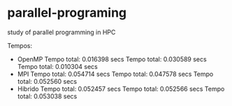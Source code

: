 # parallel-programing
study of parallel programming in HPC

Tempos:
 - OpenMP
    Tempo total: 0.016398 secs
    Tempo total: 0.030589 secs
    Tempo total: 0.010304 secs
 - MPI
    Tempo total: 0.054714 secs
    Tempo total: 0.047578 secs
    Tempo total: 0.052560 secs
 - Hibrido
    Tempo total: 0.052457 secs
    Tempo total: 0.052566 secs
    Tempo total: 0.053038 secs